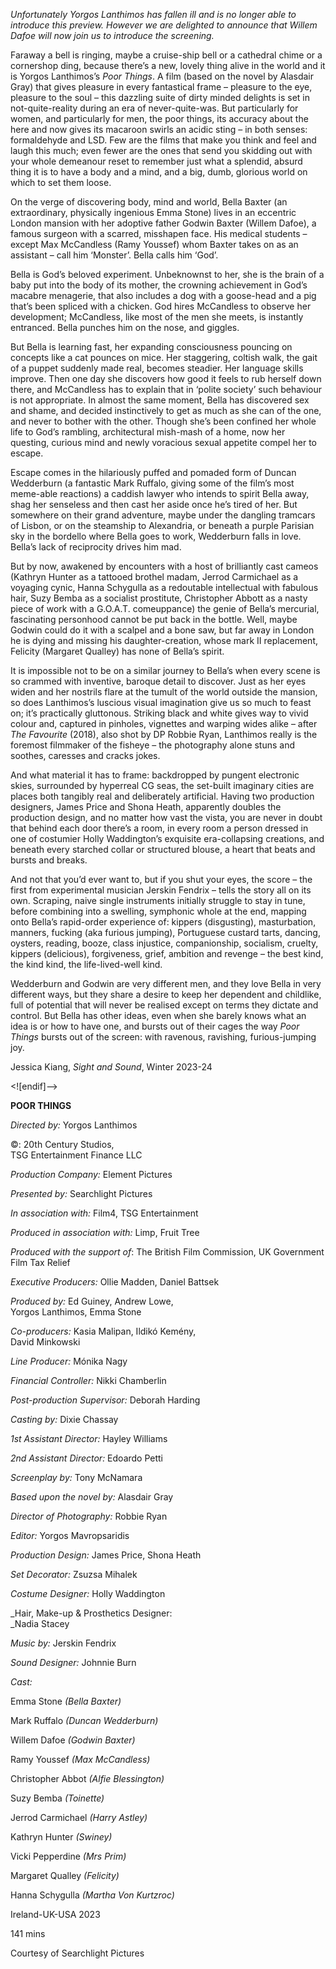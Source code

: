 
_Unfortunately Yorgos Lanthimos has fallen ill and is no longer able to introduce this preview. However we are delighted to announce that Willem Dafoe will now join us to introduce the screening._

Faraway a bell is ringing, maybe a cruise-ship bell or a cathedral chime or a cornershop ding, because there’s a new, lovely thing alive in the world and it is Yorgos Lanthimos’s _Poor Things_. A film (based on the novel by Alasdair Gray) that gives pleasure in every fantastical frame – pleasure to the eye, pleasure to the soul – this dazzling suite of dirty minded delights is set in not-quite-reality during an era of never-quite-was. But particularly for women, and particularly for men, the poor things, its accuracy about the here and now gives its macaroon swirls an acidic sting – in both senses: formaldehyde and LSD.  Few are the films that make you think and feel and laugh this much; even fewer are the ones that send you skidding out with your whole demeanour reset to remember just what a splendid, absurd thing it is to have a body and a mind, and a big, dumb, glorious world on which to set them loose.

On the verge of discovering body, mind and world, Bella Baxter (an extraordinary, physically ingenious Emma Stone) lives in an eccentric London mansion with her adoptive father Godwin Baxter (Willem Dafoe), a famous surgeon with a scarred, misshapen face. His medical students – except Max McCandless (Ramy Youssef) whom Baxter takes on as an assistant – call him ‘Monster’. Bella calls him ‘God’.

Bella is God’s beloved experiment. Unbeknownst to her, she is the brain of a baby put into the body of its mother, the crowning achievement in God’s macabre menagerie, that also includes a dog with a goose-head and a pig that’s been spliced with a chicken. God hires McCandless to observe her development; McCandless, like most of the men she meets, is instantly entranced. Bella punches him on the nose, and giggles.

But Bella is learning fast, her expanding consciousness pouncing on concepts like a cat pounces on mice. Her staggering, coltish walk, the gait of a puppet suddenly made real, becomes steadier. Her language skills improve. Then one day she discovers how good it feels to rub herself down there, and McCandless has to explain that in ‘polite society’ such behaviour is not appropriate. In almost the same moment, Bella has discovered sex and shame, and decided instinctively to get as much as she can of the one, and never to bother with the other. Though she’s been confined her whole life to God’s rambling, architectural mish-mash of a home, now her questing, curious mind and newly voracious sexual appetite compel her to escape.

Escape comes in the hilariously puffed and pomaded form of Duncan Wedderburn (a fantastic Mark Ruffalo, giving some of the film’s most meme-able reactions) a caddish lawyer who intends to spirit Bella away, shag her senseless and then cast her aside once he’s tired of her. But somewhere on their grand adventure, maybe under the dangling tramcars of Lisbon, or on the steamship to Alexandria, or beneath a purple Parisian sky in the bordello where Bella goes to work, Wedderburn falls in love. Bella’s lack of reciprocity drives him mad.

But by now, awakened by encounters with a host of brilliantly cast cameos (Kathryn Hunter as a tattooed brothel madam, Jerrod Carmichael as a voyaging cynic, Hanna Schygulla as a redoutable intellectual with fabulous hair, Suzy Bemba as a socialist prostitute, Christopher Abbott as a nasty piece of work with a G.O.A.T. comeuppance) the genie of Bella’s mercurial, fascinating personhood cannot be put back in the bottle. Well, maybe Godwin could do it with a scalpel and a bone saw, but far away in London he is dying and missing his daughter-creation, whose mark II replacement, Felicity (Margaret Qualley) has none of Bella’s spirit.

It is impossible not to be on a similar journey to Bella’s when every scene is so crammed with inventive, baroque detail to discover. Just as her eyes widen and her nostrils flare at the tumult of the world outside the mansion, so does Lanthimos’s luscious visual imagination give us so much to feast on; it’s practically gluttonous. Striking black and white gives way to vivid colour and, captured in pinholes, vignettes and warping wides alike – after _The Favourite_ (2018), also shot by DP Robbie Ryan, Lanthimos really is the foremost filmmaker of the fisheye – the photography alone stuns and soothes, caresses and cracks jokes.

And what material it has to frame: backdropped by pungent electronic skies, surrounded by hyperreal CG seas, the set-built imaginary cities are places both tangibly real and deliberately artificial. Having two production designers, James Price and Shona Heath, apparently doubles the production design, and no matter how vast the vista, you are never in doubt that behind each door there’s a room, in every room a person dressed in one of costumier Holly Waddington’s exquisite era-collapsing creations, and beneath every starched collar or structured blouse, a heart that beats and bursts and breaks.

And not that you’d ever want to, but if you shut your eyes, the score – the first from experimental musician Jerskin Fendrix – tells the story all on its own. Scraping, naive single instruments initially struggle to stay in tune, before combining into a swelling, symphonic whole at the end, mapping onto Bella’s rapid-order experience of: kippers (disgusting), masturbation, manners, fucking (aka furious jumping), Portuguese custard tarts, dancing, oysters, reading, booze, class injustice, companionship, socialism, cruelty, kippers (delicious), forgiveness, grief, ambition and revenge – the best kind, the kind kind, the life-lived-well kind.

Wedderburn and Godwin are very different men, and they love Bella in very different ways, but they share a desire to keep her dependent and childlike, full of potential that will never be realised except on terms they dictate and control. But Bella has other ideas, even when she barely knows what an idea is or how to have one, and bursts out of their cages the way _Poor Things_ bursts out of the screen: with ravenous, ravishing, furious-jumping joy.

Jessica Kiang, _Sight and Sound_, Winter 2023-24

<![endif]-->

**POOR THINGS**

_Directed by:_ Yorgos Lanthimos

©: 20th Century Studios,  
TSG Entertainment Finance LLC

_Production Company:_ Element Pictures

_Presented by:_ Searchlight Pictures

_In association with:_ Film4, TSG Entertainment

_Produced in association with:_ Limp, Fruit Tree

_Produced with the support of_: The British Film Commission, UK Government Film Tax Relief

_Executive Producers:_ Ollie Madden, Daniel Battsek

_Produced by:_ Ed Guiney, Andrew Lowe,  
Yorgos Lanthimos, Emma Stone

_Co-producers:_ Kasia Malipan, Ildikó Kemény,  
David Minkowski

_Line Producer:_ Mónika Nagy

_Financial Controller:_ Nikki Chamberlin

_Post-production Supervisor:_ Deborah Harding

_Casting by:_ Dixie Chassay

_1st Assistant Director:_ Hayley Williams

_2nd Assistant Director:_ Edoardo Petti

_Screenplay by:_ Tony McNamara

_Based upon the novel by:_ Alasdair Gray

_Director of Photography:_ Robbie Ryan

_Editor:_ Yorgos Mavropsaridis

_Production Design:_ James Price, Shona Heath

_Set Decorator:_ Zsuzsa Mihalek

_Costume Designer:_ Holly Waddington

_Hair, Make-up & Prosthetics Designer:  
_Nadia Stacey

_Music by:_ Jerskin Fendrix

_Sound Designer:_ Johnnie Burn

_Cast:_

Emma Stone _(Bella Baxter)_

Mark Ruffalo _(Duncan Wedderburn)_

Willem Dafoe _(Godwin Baxter)_

Ramy Youssef _(Max McCandless)_

Christopher Abbot _(Alfie Blessington)_

Suzy Bemba _(Toinette)_

Jerrod Carmichael _(Harry Astley)_

Kathryn Hunter _(Swiney)_

Vicki Pepperdine _(Mrs Prim)_

Margaret Qualley _(Felicity)_

Hanna Schygulla _(Martha Von Kurtzroc)_

Ireland-UK-USA 2023

141 mins

Courtesy of Searchlight Pictures
<!--stackedit_data:
eyJoaXN0b3J5IjpbMjEwMzAxOTgxNV19
-->